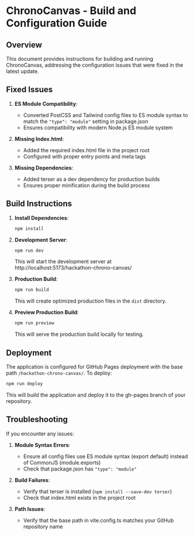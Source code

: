# ChronoCanvas - Build and Configuration Guide

## Overview

This document provides instructions for building and running ChronoCanvas, addressing the configuration issues that were fixed in the latest update.

## Fixed Issues

1. **ES Module Compatibility**: 
   - Converted PostCSS and Tailwind config files to ES module syntax to match the `"type": "module"` setting in package.json
   - Ensures compatibility with modern Node.js ES module system

2. **Missing Index.html**:
   - Added the required index.html file in the project root
   - Configured with proper entry points and meta tags

3. **Missing Dependencies**:
   - Added terser as a dev dependency for production builds
   - Ensures proper minification during the build process

## Build Instructions

1. **Install Dependencies**:
   ```bash
   npm install
   ```

2. **Development Server**:
   ```bash
   npm run dev
   ```
   This will start the development server at http://localhost:5173/hackathon-chrono-canvas/

3. **Production Build**:
   ```bash
   npm run build
   ```
   This will create optimized production files in the `dist` directory.

4. **Preview Production Build**:
   ```bash
   npm run preview
   ```
   This will serve the production build locally for testing.

## Deployment

The application is configured for GitHub Pages deployment with the base path `/hackathon-chrono-canvas/`. To deploy:

```bash
npm run deploy
```

This will build the application and deploy it to the gh-pages branch of your repository.

## Troubleshooting

If you encounter any issues:

1. **Module Syntax Errors**:
   - Ensure all config files use ES module syntax (export default) instead of CommonJS (module.exports)
   - Check that package.json has `"type": "module"`

2. **Build Failures**:
   - Verify that terser is installed (`npm install --save-dev terser`)
   - Check that index.html exists in the project root

3. **Path Issues**:
   - Verify that the base path in vite.config.ts matches your GitHub repository name
